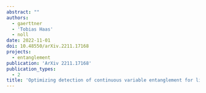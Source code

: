 ```yaml
---
abstract: ""
authors:
  - gaerttner
  - 'Tobias Haas'
  - noll
date: 2022-11-01
doi: 10.48550/arXiv.2211.17168
projects:
  - entanglement
publication: 'ArXiv 2211.17168'
publication_types:
  - 2
title: 'Optimizing detection of continuous variable entanglement for limited data'
---
```

